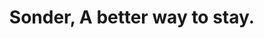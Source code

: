 ---
name: sonder
host: sonder.com
origin: https://sonder.com
pathname: /
search: ''
href: https://sonder.com/
title: Sonder, A better way to stay.
ogTitle: Sonder, A better way to stay.
twitterTitle: ''
description: Sonder - a new way to stay in your favorite neighborhoods around the world.
ogDescription: >-
  Your new way to stay in vibrant cities around the world with exceptional
  spaces designed for living.
image: >-
  https://assets.sonder.com/assets/www/sonder-green-6cf7bab8f6abbe7ed6740ab2f7628c0d4cc75244ad4e3f7c85d778237465905d.png
ogImage: >-
  https://assets.sonder.com/assets/www/sonder-green-6cf7bab8f6abbe7ed6740ab2f7628c0d4cc75244ad4e3f7c85d778237465905d.png
twitterImage: ''
keywords: ''

---